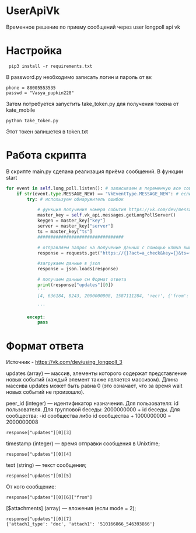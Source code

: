 # UserApiVk
Временное решение по приему сообщений через user longpoll api vk

# Настройка

     pip3 install -r requirements.txt

В password.py необходимо записать логин и пароль от вк

    phone = 88005553535
    passwd = "Vasya_pupkin228"

Затем потребуется запустить take_token.py для получения токена от kate_mobile

    python take_token.py

Этот токен запишется в token.txt

# Работа скрипта

В скрипте main.py сделана реализация приёма сообщений.
В функции start

```python
for event in self.long_poll.listen(): # записываем в переменную все события от ВК
    if str(event.type.MESSAGE_NEW) == "VkEventType.MESSAGE_NEW": # если это новое сообщение
        try: # используем обнаружитель ошибок

            # функция получения номера события https://vk.com/dev/messages.getLongPollServer
            master_key = self.vk_api.messages.getLongPollServer()
            keygen = master_key["key"]
            server = master_key["server"]
            ts = master_key["ts"]
            #################################

            # отправляем запрос на получение данных с помощью ключа выше
            response = requests.get("https://{}?act=a_check&key={}&ts={}&wait=25&mode=2&version=3".format(server, keygen, ts)).text

            #загружаем данные в json
            response = json.loads(response)

            # получаем данные см Формат ответа
            print(response["updates"][0])
            '''
            [4, 636184, 8243, 2000000008, 1587111284, 'тест', {'from': '510166866'}, {}]

            '''

        except:
            pass
```

# Формат ответа

Источник - https://vk.com/dev/using_longpoll_3

updates (array) — массив, элементы которого содержат представление новых событий (каждый элемент также является массивом). Длина массива updates может быть равна 0 (это означает, что за время wait новых событий не произошло).

peer_id (integer) — идентификатор назначения. Для пользователя: id пользователя. Для групповой беседы: 2000000000 + id беседы. Для сообщества: -id сообщества либо id сообщества + 1000000000 = 2000000008

    response["updates"][0][3]

timestamp (integer) — время отправки сообщения в Unixtime;

    response["updates"][0][4]

text (string) — текст сообщения;

    response["updates"][0][5]

От кого сообщение:

    response["updates"][0][6]["from"]

[$attachments] (array) — вложения (если mode = 2);

    response["updates"][0][7]
    {'attach1_type': 'doc', 'attach1': '510166866_546393866'}

